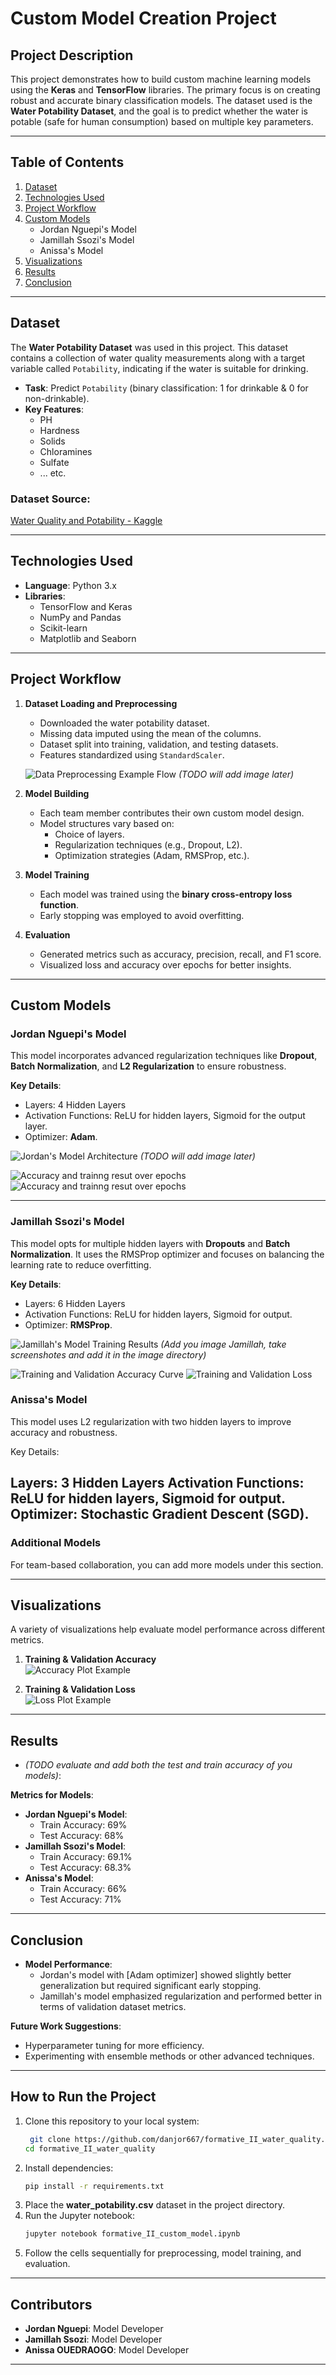 # **Custom Model Creation Project**

## **Project Description**
This project demonstrates how to build custom machine learning models using the **Keras** and **TensorFlow** libraries. The primary focus is on creating robust and accurate binary classification models. The dataset used is the **Water Potability Dataset**, and the goal is to predict whether the water is potable (safe for human consumption) based on multiple key parameters.

---

## **Table of Contents**
1. [Dataset](#dataset)
2. [Technologies Used](#technologies-used)
3. [Project Workflow](#project-workflow)
4. [Custom Models](#custom-models)
   - Jordan Nguepi's Model
   - Jamillah Ssozi's Model
   - Anissa's Model
5. [Visualizations](#visualizations)
6. [Results](#results)
7. [Conclusion](#conclusion)

---

## **Dataset**
The **Water Potability Dataset** was used in this project. This dataset contains a collection of water quality measurements along with a target variable called `Potability`, indicating if the water is suitable for drinking.

- **Task**: Predict `Potability` (binary classification: 1 for drinkable & 0 for non-drinkable).
- **Key Features**:
  - PH
  - Hardness
  - Solids
  - Chloramines
  - Sulfate
  - ... etc.

### **Dataset Source**:  
[Water Quality and Potability - Kaggle](https://www.kaggle.com/datasets/uom190346a/water-quality-and-potability?select=water_potability.csv)

---

## **Technologies Used**
- **Language**: Python 3.x
- **Libraries**:
  - TensorFlow and Keras
  - NumPy and Pandas
  - Scikit-learn
  - Matplotlib and Seaborn

---

## **Project Workflow**

1. **Dataset Loading and Preprocessing**
   - Downloaded the water potability dataset.
   - Missing data imputed using the mean of the columns.
   - Dataset split into training, validation, and testing datasets.
   - Features standardized using `StandardScaler`.

   ![Data Preprocessing Example Flow](path-to-your-image.png) *(TODO will add image later)*

2. **Model Building**
   - Each team member contributes their own custom model design.
   - Model structures vary based on:
     - Choice of layers.
     - Regularization techniques (e.g., Dropout, L2).
     - Optimization strategies (Adam, RMSProp, etc.).

3. **Model Training**
   - Each model was trained using the **binary cross-entropy loss function**.
   - Early stopping was employed to avoid overfitting.

4. **Evaluation**
   - Generated metrics such as accuracy, precision, recall, and F1 score.
   - Visualized loss and accuracy over epochs for better insights.

---

## **Custom Models**
### **Jordan Nguepi's Model**
This model incorporates advanced regularization techniques like **Dropout**, **Batch Normalization**, and **L2 Regularization** to ensure robustness.

**Key Details**:
- Layers: 4 Hidden Layers
- Activation Functions: ReLU for hidden layers, Sigmoid for the output layer.
- Optimizer: **Adam**.

![Jordan's Model Architecture](path-to-image.png) *(TODO will add image later)*

![Accuracy and trainng resut over epochs](images/jordan-accuracy.PNG)
![Accuracy and trainng resut over epochs](images/jordan-train.PNG)

---

### **Jamillah Ssozi's Model**
This model opts for multiple hidden layers with **Dropouts** and **Batch Normalization**. It uses the RMSProp optimizer and focuses on balancing the learning rate to reduce overfitting.

**Key Details**:
- Layers: 6 Hidden Layers
- Activation Functions: ReLU for hidden layers, Sigmoid for output.
- Optimizer: **RMSProp**.

![Jamillah's Model Training Results](path-to-image.png) *(Add you image Jamillah, take screenshotes and add it in the image directory)*

![Training and Validation Accuracy Curve](images/Jamillah_Accuracy.png) 
![Training and Validation Loss](images/Jamillah_Loss.png)

### **Anissa's Model**
This model uses L2 regularization with two hidden layers to improve accuracy and robustness.

Key Details:

Layers: 3 Hidden Layers
Activation Functions: ReLU for hidden layers, Sigmoid for output.
Optimizer: Stochastic Gradient Descent (SGD).
---

### **Additional Models**
For team-based collaboration, you can add more models under this section.

---

## **Visualizations**
A variety of visualizations help evaluate model performance across different metrics.

1. **Training & Validation Accuracy**  
   ![Accuracy Plot Example](path-to-accuracy-image.png)
   
2. **Training & Validation Loss**  
   ![Loss Plot Example](path-to-loss-image.png)
   


---

## **Results**
- *(TODO evaluate and add both the test and train accuracy of you models)*:

**Metrics for Models**:
- **Jordan Nguepi's Model**:
  - Train Accuracy: 69%
  - Test Accuracy: 68%
- **Jamillah Ssozi's Model**:
  - Train Accuracy: 69.1%
  - Test Accuracy: 68.3%
- **Anissa's Model**: 
  - Train Accuracy: 66%
  - Test Accuracy: 71%


---

## **Conclusion**
- **Model Performance**:
  - Jordan's model with [Adam optimizer] showed slightly better generalization but required significant early stopping.
  - Jamillah's model emphasized regularization and performed better in terms of validation dataset metrics.


**Future Work Suggestions**:
- Hyperparameter tuning for more efficiency.
- Experimenting with ensemble methods or other advanced techniques.

---

## **How to Run the Project**
1. Clone this repository to your local system:
   ```bash
    git clone https://github.com/danjor667/formative_II_water_quality.git
   cd formative_II_water_quality
   ```
2. Install dependencies:
   ```bash
   pip install -r requirements.txt
   ```
3. Place the **water_potability.csv** dataset in the project directory.
4. Run the Jupyter notebook:
   ```bash
   jupyter notebook formative_II_custom_model.ipynb
   ```
5. Follow the cells sequentially for preprocessing, model training, and evaluation.

---

## **Contributors**
- **Jordan Nguepi**: Model Developer
- **Jamillah Ssozi**: Model Developer
- **Anissa OUEDRAOGO**: Model Developer

---
